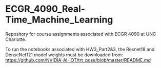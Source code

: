 # ECGR_4090_Real-Time_Machine_Learning
Repository for course assignments associated with ECGR 4090 at UNC Charlotte.

To run the notebooks associated with HW3_Part2&3, the Resnet18 and DenseNet121 model weights must be downloaded from: https://github.com/NVIDIA-AI-IOT/trt_pose/blob/master/README.md

